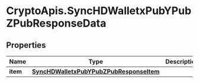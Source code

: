 # CryptoApis.SyncHDWalletxPubYPubZPubResponseData

## Properties

Name | Type | Description | Notes
------------ | ------------- | ------------- | -------------
**item** | [**SyncHDWalletxPubYPubZPubResponseItem**](SyncHDWalletxPubYPubZPubResponseItem.md) |  | 


